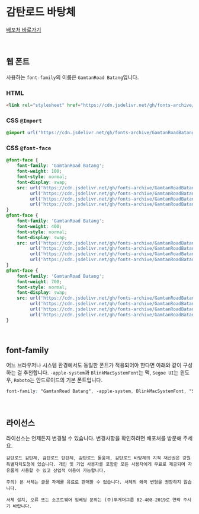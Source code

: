 # 감탄로드 바탕체

[배포처 바로가기](https://www.taebaek.go.kr/www/contents.do?key=1872)

&nbsp;

## 웹 폰트

사용하는 `font-family`의 이름은 `GamtanRoad Batang`입니다.

### HTML

```html
<link rel="stylesheet" href="https://cdn.jsdelivr.net/gh/fonts-archive/GamtanRoadBatang/GamtanRoadBatang.css" type="text/css"/>
```

### CSS `@Import`

```css
@import url('https://cdn.jsdelivr.net/gh/fonts-archive/GamtanRoadBatang/GamtanRoadBatang.css');
```

### CSS `@font-face`

```css
@font-face {
    font-family: 'GamtanRoad Batang';
    font-weight: 100;
    font-style: normal;
    font-display: swap;
    src: url('https://cdn.jsdelivr.net/gh/fonts-archive/GamtanRoadBatang/GamtanRoadBatang-Thin.woff2') format('woff2'),
         url('https://cdn.jsdelivr.net/gh/fonts-archive/GamtanRoadBatang/GamtanRoadBatang-Thin.woff') format('woff'),
         url('https://cdn.jsdelivr.net/gh/fonts-archive/GamtanRoadBatang/GamtanRoadBatang-Thin.otf') format('opentype'),
         url('https://cdn.jsdelivr.net/gh/fonts-archive/GamtanRoadBatang/GamtanRoadBatang-Thin.ttf') format('truetype');
}
@font-face {
    font-family: 'GamtanRoad Batang';
    font-weight: 400;
    font-style: normal;
    font-display: swap;
    src: url('https://cdn.jsdelivr.net/gh/fonts-archive/GamtanRoadBatang/GamtanRoadBatang-Regular.woff2') format('woff2'),
         url('https://cdn.jsdelivr.net/gh/fonts-archive/GamtanRoadBatang/GamtanRoadBatang-Regular.woff') format('woff'),
         url('https://cdn.jsdelivr.net/gh/fonts-archive/GamtanRoadBatang/GamtanRoadBatang-Regular.otf') format('opentype'),
         url('https://cdn.jsdelivr.net/gh/fonts-archive/GamtanRoadBatang/GamtanRoadBatang-Regular.ttf') format('truetype');
}
@font-face {
    font-family: 'GamtanRoad Batang';
    font-weight: 700;
    font-style: normal;
    font-display: swap;
    src: url('https://cdn.jsdelivr.net/gh/fonts-archive/GamtanRoadBatang/GamtanRoadBatang-Bold.woff2') format('woff2'),
         url('https://cdn.jsdelivr.net/gh/fonts-archive/GamtanRoadBatang/GamtanRoadBatang-Bold.woff') format('woff'),
         url('https://cdn.jsdelivr.net/gh/fonts-archive/GamtanRoadBatang/GamtanRoadBatang-Bold.otf') format('opentype'),
         url('https://cdn.jsdelivr.net/gh/fonts-archive/GamtanRoadBatang/GamtanRoadBatang-Bold.ttf') format('truetype');
}
```

&nbsp;

## font-family

어느 브라우저나 시스템 환경에서도 동일한 폰트가 적용되어야 한다면 아래와 같이 구성하는 걸 추천합니다. `-apple-system`과 `BlinkMacSystemFont`는 맥, `Segoe UI`는 윈도우, `Roboto`는 안드로이드의 기본 폰트입니다.


```css
font-family: "GamtanRoad Batang", -apple-system, BlinkMacSystemFont, "Segoe UI", Roboto, Oxygen, Ubuntu, Cantarell, "Open Sans", "Helvetica Neue", sans-serif;
```

&nbsp;

## 라이선스

라이선스는 언제든지 변경될 수 있습니다. 변경사항을 확인하려면 배포처를 방문해 주세요.

```
감탄로드 감탄체, 감탄로드 탄탄체, 감탄로드 돋움체, 감탄로드 바탕체의 지적 재산권은 강원특별자치도청에 있습니다. 개인 및 기업 사용자를 포함한 모든 사용자에게 무료로 제공되며 자유롭게 사용할 수 있고 상업적 이용이 가능합니다.

주의) 본 서체는 글꼴 자체를 유료로 판매할 수 없습니다. 서체의 왜곡 변형을 권장하지 않습니다.

서체 설치, 오류 또는 소프트웨어 임베딩 문의는 (주)투게더그룹 02-408-2019로 연락 주시기 바랍니다.
```
